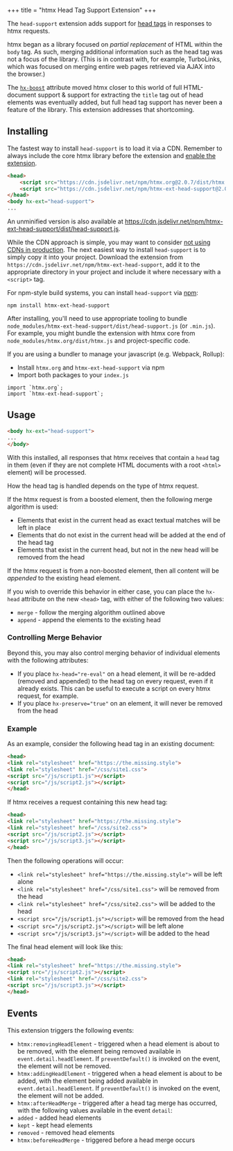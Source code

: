 +++
title = "htmx Head Tag Support Extension"
+++

The `head-support` extension adds support for [head tags](https://developer.mozilla.org/en-US/docs/Web/HTML/Element/head)
in responses to htmx requests.

htmx began as a library focused on _partial replacement_ of HTML within the `body` tag.  As such, merging additional
information such as the head tag was not a focus of the library.  (This is in contrast with, for example, TurboLinks,
which was focused on merging entire web pages retrieved via AJAX into the browser.)

The [`hx-boost`](@/attributes/hx-boost.md) attribute moved htmx closer to this world of full HTML-document support &
support for extracting the `title` tag out of head elements was eventually added, but full head tag support has never been
a feature of the library.  This extension addresses that shortcoming.

## Installing

The fastest way to install `head-support` is to load it via a CDN. Remember to always include the core htmx library before the extension and [enable the extension](#usage).
```HTML
<head>
    <script src="https://cdn.jsdelivr.net/npm/htmx.org@2.0.7/dist/htmx.min.js" integrity="sha384-ZBXiYtYQ6hJ2Y0ZNoYuI+Nq5MqWBr+chMrS/RkXpNzQCApHEhOt2aY8EJgqwHLkJ" crossorigin="anonymous"></script>
    <script src="https://cdn.jsdelivr.net/npm/htmx-ext-head-support@2.0.2" integrity="sha384-cvMqHzjCJsOHgGuyB3sWXaUSv/Krm0BdzjuI1rtkjCbL1l1oHJx+cHyVRJhyuEz0" crossorigin="anonymous"></script>
</head>
<body hx-ext="head-support">
...
```
An unminified version is also available at https://cdn.jsdelivr.net/npm/htmx-ext-head-support/dist/head-support.js.

While the CDN approach is simple, you may want to consider [not using CDNs in production](https://blog.wesleyac.com/posts/why-not-javascript-cdn). The next easiest way to install `head-support` is to simply copy it into your project. Download the extension from `https://cdn.jsdelivr.net/npm/htmx-ext-head-support`, add it to the appropriate directory in your project and include it where necessary with a `<script>` tag.

For npm-style build systems, you can install `head-support` via [npm](https://www.npmjs.com/):
```shell
npm install htmx-ext-head-support
```
After installing, you'll need to use appropriate tooling to bundle `node_modules/htmx-ext-head-support/dist/head-support.js` (or `.min.js`). For example, you might bundle the extension with htmx core from `node_modules/htmx.org/dist/htmx.js` and project-specific code.

If you are using a bundler to manage your javascript (e.g. Webpack, Rollup):
- Install `htmx.org` and `htmx-ext-head-support` via npm
- Import both packages to your `index.js`
```JS
import `htmx.org`;
import `htmx-ext-head-support`; 
```

## Usage

```html
<body hx-ext="head-support">
...
</body>
```

With this installed, all responses that htmx receives that contain a `head` tag in them (even if they are not complete
HTML documents with a root `<html>` element) will be processed.

How the head tag is handled depends on the type of htmx request.

If the htmx request is from a boosted element, then the following merge algorithm is used:

* Elements that exist in the current head as exact textual matches will be left in place
* Elements that do not exist in the current head will be added at the end of the head tag
* Elements that exist in the current head, but not in the new head will be removed from the head

If the htmx request is from a non-boosted element, then all content will be _appended_ to the existing head element.

If you wish to override this behavior in either case, you can place the `hx-head` attribute on the new `<head>` tag,
with either of the following two values:

* `merge` - follow the merging algorithm outlined above
* `append` - append the elements to the existing head

### Controlling Merge Behavior

Beyond this, you may also control merging behavior of individual elements with the following attributes:

* If you place `hx-head="re-eval"` on a head element, it will be re-added (removed and appended) to the head tag on every
request, even if it already exists.  This can be useful to execute a script on every htmx request, for example.
* If you place `hx-preserve="true"` on an element, it will never be removed from the head

### Example

As an example, consider the following head tag in an existing document:

```html
<head>
<link rel="stylesheet" href="https://the.missing.style">
<link rel="stylesheet" href="/css/site1.css">
<script src="/js/script1.js"></script>
<script src="/js/script2.js"></script>
</head>
```

If htmx receives a request containing this new head tag:

```html
<head>
<link rel="stylesheet" href="https://the.missing.style">
<link rel="stylesheet" href="/css/site2.css">
<script src="/js/script2.js"></script>
<script src="/js/script3.js"></script>
</head>
```

Then the following operations will occur:

* `<link rel="stylesheet" href="https://the.missing.style">` will be left alone
* `<link rel="stylesheet" href="/css/site1.css">` will be removed from the head
* `<link rel="stylesheet" href="/css/site2.css">` will be added to the head
* `<script src="/js/script1.js"></script>` will be removed from the head
* `<script src="/js/script2.js"></script>` will be left alone
* `<script src="/js/script3.js"></script>` will be added to the head

The final head element will look like this:

```html
<head>
<link rel="stylesheet" href="https://the.missing.style">
<script src="/js/script2.js"></script>
<link rel="stylesheet" href="/css/site2.css">
<script src="/js/script3.js"></script>
</head>
```

## Events

This extension triggers the following events:

* `htmx:removingHeadElement` - triggered when a head element is about to be removed, with the element being removed
available in `event.detail.headElement`.  If `preventDefault()` is invoked on the event, the element will not be removed.
* `htmx:addingHeadElement` - triggered when a head element is about to be added, with the element being added
available in `event.detail.headElement`.  If `preventDefault()` is invoked on the event, the element will not be added.
* `htmx:afterHeadMerge` - triggered after a head tag merge has occurred, with the following values available in the event `detail`:
* `added` - added head elements
* `kept` -  kept head elements
* `removed` -  removed head elements
* `htmx:beforeHeadMerge` - triggered before a head merge occurs
